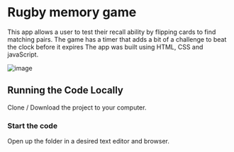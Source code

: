 # Rugby memory game

This app allows a user to test their recall ability by flipping cards to find matching pairs. The game has a timer that adds a bit of a challenge to beat the clock before it expires
The app was built using HTML, CSS and javaScript.

![image](https://github.com/johnnyd81/rugby-memory-game/assets/95863021/2d22e3a0-b9e1-4a03-acfe-40da370ab478)

## Running the Code Locally

Clone / Download the project to your computer.

### Start the code

Open up the folder in a desired text editor and browser.

